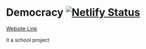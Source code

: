 # Democracy [![Netlify Status](https://api.netlify.com/api/v1/badges/80acdb49-a382-47b7-a270-ced829ac0294/deploy-status)](https://app.netlify.com/sites/zesty-gaufre-ac01ab/deploys)

[Website Link](https://democracy.fourleafclover.company)

it a school project
